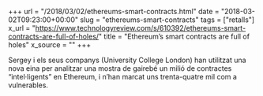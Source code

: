 +++
url = "/2018/03/02/ethereums-smart-contracts.html"
date = "2018-03-02T09:23:00+00:00"
slug = "ethereums-smart-contracts"
tags = ["retalls"]
x_url = "https://www.technologyreview.com/s/610392/ethereums-smart-contracts-are-full-of-holes/"
title = "Ethereum’s smart contracts are full of holes"
x_source = ""
+++


Sergey i els seus companys (University College London) han utilitzat una nova eina per analitzar una mostra de gairebé un milió de contractes “intel·ligents” en Ethereum, i n’han marcat uns trenta-quatre mil com a vulnerables.

